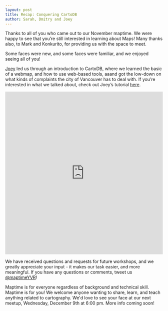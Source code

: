 ```yaml
---
layout: post
title: Recap: Conquering CartoDB
author: Sarah, Dmitry and Joey
---
```

Thanks to all of you who came out to our November maptime. We were happy to see that you’re still interested in learning about Maps! Many thanks also, to Mark and Konkurito, for providing us with the space to meet.

Some faces were new, and some faces were familiar, and we enjoyed seeing all of you!

[Joey](https://twitter.com/leejoeyk) led us through an introduction to CartoDB, where we learned the basic of a webmap, and how to use web-based tools, aaand got the low-down on what kinds of complaints the city of Vancouver has to deal with. If you’re interested in what we talked about, check out Joey’s tutorial [here](https://github.com/joeyklee/cartodb-van311-example).

<iframe width="100%" height="520" frameborder="0" src="https://sarahmprz.cartodb.com/viz/9cdd2f06-916e-11e5-9cc6-0e3a376473ab/embed_map" allowfullscreen webkitallowfullscreen mozallowfullscreen oallowfullscreen msallowfullscreen></iframe>

We have received questions and requests for future workshops, and we greatly appreciate your input - it makes our task easier, and more meaningful. If you have any questions or comments, tweet us [@maptimeYVR](http://twitter.com/maptimeYVR)!

Maptime is for everyone regardless of background and technical skill. Maptime is for you! We welcome anyone wanting to share, learn, and teach anything related to cartography. We'd love to see your face at our next meetup, Wednesday, December 9th at 6:00 pm. More info coming soon!  